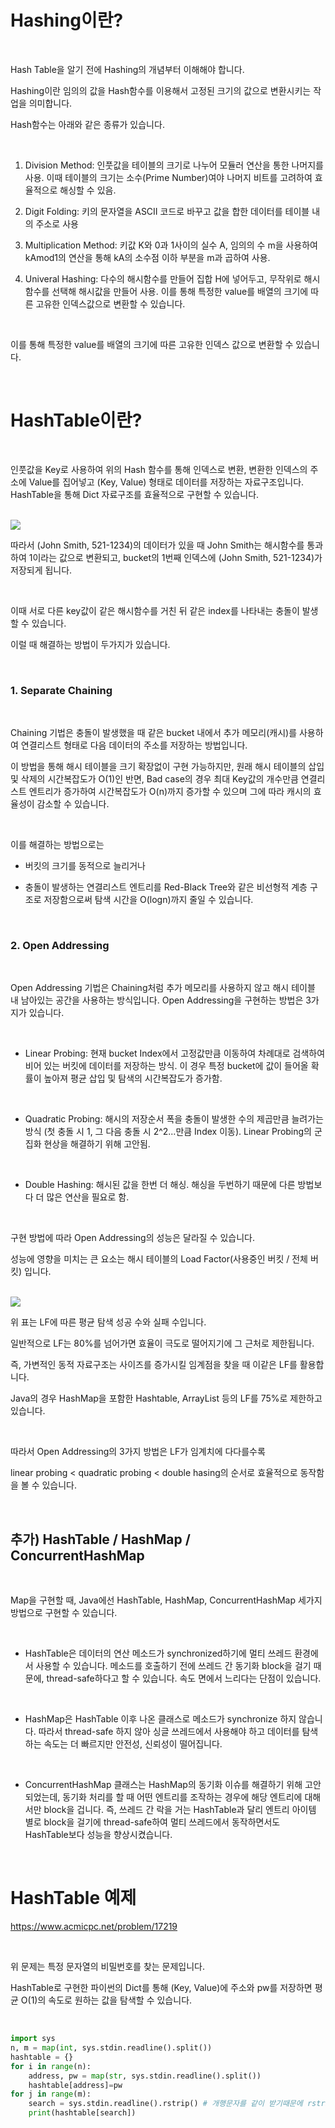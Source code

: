 # Hashing이란?

<br/>

Hash Table을 알기 전에 Hashing의 개념부터 이해해야 합니다.

Hashing이란 임의의 값을 Hash함수를 이용해서 고정된 크기의 값으로 변환시키는 작업을 의미합니다.

Hash함수는 아래와 같은 종류가 있습니다.

<br/>

1. Division Method: 인풋값을 테이블의 크기로 나누어 모듈러 연산을 통한 나머지를 사용. 이때 테이블의 크기는 소수(Prime Number)여야 나머지 비트를 고려하여 효율적으로 해싱할 수 있음.

2. Digit Folding: 키의 문자열을 ASCII 코드로 바꾸고 값을 합한 데이터를 테이블 내의 주소로 사용

3. Multiplication Method: 키값 K와 0과 1사이의 실수 A, 임의의 수 m을 사용하여 kAmod1의 연산을 통해 kA의 소수점 이하 부분을 m과 곱하여 사용.

4. Univeral Hashing: 다수의 해시함수를 만들어 집합 H에 넣어두고, 무작위로 해시함수를 선택해 해시값을 만들어 사용. 이를 통해 특정한 value를 배열의 크기에 따른 고유한 인덱스값으로 변환할 수 있습니다. 

<br/>

이를 통해 특정한 value를 배열의 크기에 따른 고유한 인덱스 값으로 변환할 수 있습니다.

<br/>

# HashTable이란?

<br/>

인풋값을 Key로 사용하여 위의 Hash 함수를 통해 인덱스로 변환, 변환한 인덱스의 주소에 Value를 집어넣고 (Key, Value) 형태로 데이터를 저장하는 자료구조입니다. HashTable을 통해 Dict 자료구조를 효율적으로 구현할 수 있습니다.

<br/>

<img src="https://img1.daumcdn.net/thumb/R1280x0/?scode=mtistory2&fname=https%3A%2F%2Fblog.kakaocdn.net%2Fdn%2FcedbRf%2Fbtr3cC4qn3V%2FT9AeSWoRKJQO9fehnBWOG1%2Fimg.png"/>

따라서 (John Smith, 521-1234)의 데이터가 있을 때 John Smith는 해시함수를 통과하여 1이라는 값으로 변환되고, bucket의 1번째 인덱스에 (John Smith, 521-1234)가 저장되게 됩니다.

<br/>

이때 서로 다른 key값이 같은 해시함수를 거친 뒤 같은 index를 나타내는 충돌이 발생할 수 있습니다.

이럴 때 해결하는 방법이 두가지가 있습니다.

<br/>

### 1. Separate Chaining

<br/>

Chaining 기법은 충돌이 발생했을 때 같은 bucket 내에서 추가 메모리(캐시)를 사용하여 연결리스트 형태로 다음 데이터의 주소를 저장하는 방법입니다.

이 방법을 통해 해시 테이블을 크기 확장없이 구현 가능하지만, 원래 해시 테이블의 삽입 및 삭제의 시간복잡도가 O(1)인 반면, Bad case의 경우 최대 Key값의 개수만큼 연결리스트 엔트리가 증가하여 시간복잡도가 O(n)까지 증가할 수 있으며 그에 따라 캐시의 효율성이 감소할 수 있습니다.

<br/>

이를 해결하는 방법으로는

- 버킷의 크기를 동적으로 늘리거나

- 충돌이 발생하는 연결리스트 엔트리를 Red-Black Tree와 같은 비선형적 계층 구조로 저장함으로써 탐색 시간을 O(logn)까지 줄일 수 있습니다.

<br/>

### 2. Open Addressing

<br/>

Open Addressing 기법은 Chaining처럼 추가 메모리를 사용하지 않고 해시 테이블 내 남아있는 공간을 사용하는 방식입니다. Open Addressing을 구현하는 방법은 3가지가 있습니다.

<br/>

- Linear Probing: 현재 bucket Index에서 고정값만큼 이동하여 차례대로 검색하여 비어 있는 버킷에 데이터를 저장하는 방식. 이 경우 특정 bucket에 값이 들어올 확률이 높아져 평균 삽입 및 탐색의 시간복잡도가 증가함.

<br/>

- Quadratic Probing: 해시의 저장순서 폭을 충돌이 발생한 수의 제곱만큼 늘려가는 방식 (첫 충돌 시 1, 그 다음 충돌 시 2^2...만큼 Index 이동). Linear Probing의 군집화 현상을 해결하기 위해 고안됨.

<br/>

- Double Hashing: 해시된 값을 한번 더 해싱. 해싱을 두번하기 때문에 다른 방법보다 더 많은 연산을 필요로 함.

<br/>

구현 방법에 따라 Open Addressing의 성능은 달라질 수 있습니다.

성능에 영향을 미치는 큰 요소는 해시 테이블의 Load Factor(사용중인 버킷 / 전체 버킷) 입니다.

<br/>

<img src="https://img1.daumcdn.net/thumb/R1280x0/?scode=mtistory2&fname=https%3A%2F%2Fblog.kakaocdn.net%2Fdn%2Fr32u7%2Fbtr3kylP7nd%2Fy3v2yXiR3MlCTYjoMbWw4k%2Fimg.png"/>


위 표는 LF에 따른 평균 탐색 성공 수와 실패 수입니다.

일반적으로 LF는 80%를 넘어가면 효율이 극도로 떨어지기에 그 근처로 제한됩니다.

즉, 가변적인 동적 자료구조는 사이즈를 증가시킬 임계점을 찾을 때 이같은 LF를 활용합니다.

Java의 경우 HashMap을 포함한 Hashtable, ArrayList 등의 LF를 75%로 제한하고 있습니다.

<br/>

따라서 Open Addressing의 3가지 방법은 LF가 임계치에 다다를수록

linear probing < quadratic probing < double hasing의 순서로 효율적으로 동작함을 볼 수 있습니다.

<br/>



## 추가) HashTable / HashMap / ConcurrentHashMap

<br/>

Map을 구현할 때, Java에선 HashTable, HashMap, ConcurrentHashMap 세가지 방법으로 구현할 수 있습니다.

<br/>

- HashTable은 데이터의 연산 메소드가 synchronized하기에 멀티 쓰레드 환경에서 사용할 수 있습니다. 메소드를 호출하기 전에 쓰레드 간 동기화 block을 걸기 때문에, thread-safe하다고 할 수 있습니다. 속도 면에서 느리다는 단점이 있습니다.

<br/>

- HashMap은 HashTable 이후 나온 클래스로 메소드가 synchronize 하지 않습니다. 따라서 thread-safe 하지 않아 싱글 쓰레드에서 사용해야 하고 데이터를 탐색하는 속도는 더 빠르지만 안전성, 신뢰성이 떨어집니다. 

<br/>

- ConcurrentHashMap 클래스는 HashMap의 동기화 이슈를 해결하기 위해 고안되었는데, 동기화 처리를 할 때 어떤 엔트리를 조작하는 경우에 해당 엔트리에 대해서만 block을 겁니다. 즉, 쓰레드 간 락을 거는 HashTable과 달리 엔트리 아이템 별로 block을 걸기에 thread-safe하여 멀티 쓰레드에서 동작하면서도 HashTable보다 성능을 향상시켰습니다.

<br/>

# HashTable 예제

https://www.acmicpc.net/problem/17219

<br/>

위 문제는 특정 문자열의 비밀번호를 찾는 문제입니다.

HashTable로 구현한 파이썬의 Dict를 통해 (Key, Value)에 주소와 pw를 저장하면 평균 O(1)의 속도로 원하는 값을 탐색할 수 있습니다.

<br/>

```python
import sys
n, m = map(int, sys.stdin.readline().split())
hashtable = {}
for i in range(n):
    address, pw = map(str, sys.stdin.readline().split())
    hashtable[address]=pw
for j in range(m):
    search = sys.stdin.readline().rstrip() # 개행문자를 같이 받기때문에 rstrip으로 제거
    print(hashtable[search])
```